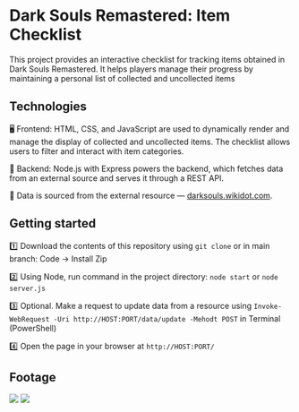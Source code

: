 # Dark Souls Remastered: Item Checklist

This project provides an interactive checklist for tracking items obtained in Dark Souls Remastered. It helps players manage their progress by maintaining a personal list of collected and uncollected items

## Technologies

🖥 Frontend: HTML, CSS, and JavaScript are used to dynamically render and manage the display of collected and uncollected items. The checklist allows users to filter and interact with item categories.

:wrench: Backend: Node.js with Express powers the backend, which fetches data from an external source and serves it through a REST API.

📄 Data is sourced from the external resource &mdash; [darksouls.wikidot.com](http://darksouls.wikidot.com/). 

## Getting started

:one: Download the contents of this repository using `git clone` or in main branch: Code -> Install Zip

:two: Using Node, run command in the project directory: 
`node start` or `node server.js`

:three: Optional. Make a request to update data from a resource using `Invoke-WebRequest -Uri http://HOST:PORT/data/update -Mehodt POST` in Terminal (PowerShell)

:four: Open the page in your browser at `http://HOST:PORT/`

## Footage

<img src="https://github.com/kizukkk/ds1_collection/blob/doc/images/01.png">


<img src="https://github.com/kizukkk/ds1_collection/blob/doc/images/02.png">
